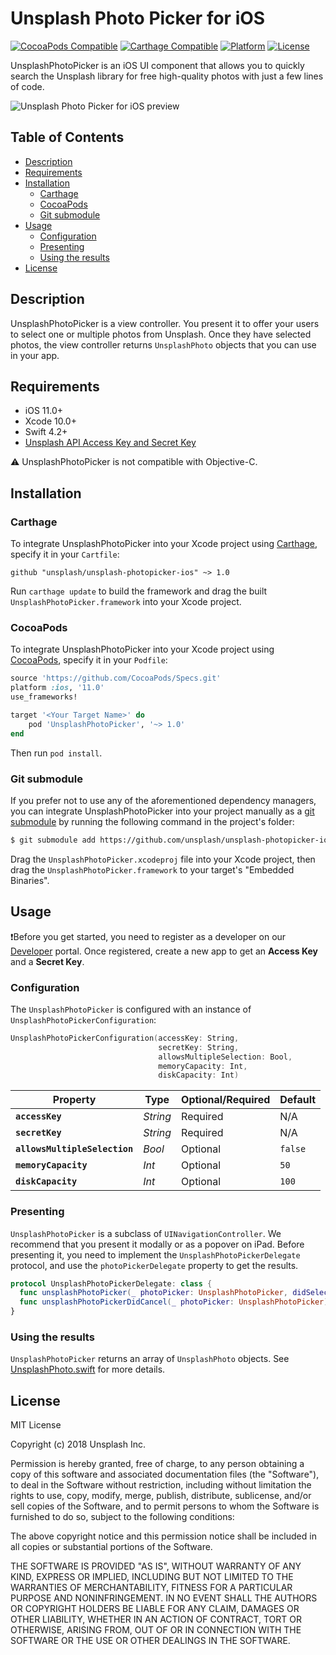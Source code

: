 # Unsplash Photo Picker for iOS

[![CocoaPods Compatible](https://img.shields.io/cocoapods/v/UnsplashPhotoPicker.svg?style=flat-square)](https://cocoapods.org/pods/UnsplashPhotoPicker)
[![Carthage Compatible](https://img.shields.io/badge/Carthage-compatible-4BC51D.svg?style=flat-square)](https://github.com/Carthage/Carthage)
[![Platform](https://img.shields.io/cocoapods/p/UnsplashPhotoPicker.svg?style=flat-square)](https://alamofire.github.io/Alamofire)
[![License](https://img.shields.io/github/license/unsplash/unsplash-photopicker-ios.svg?style=flat-square)](https://github.com/unsplash/unsplash-photopicker-ios)

UnsplashPhotoPicker is an iOS UI component that allows you to quickly search the Unsplash library for free high-quality photos with just a few lines of code.

![Unsplash Photo Picker for iOS preview](https://i.imgur.com/BtpxvAP.png "Unsplash Photo Picker for iOS")

## Table of Contents

- [Description](#description)
- [Requirements](#requirements)
- [Installation](#installation)
  - [Carthage](#carthage)
  - [CocoaPods](#cocoapods)
  - [Git submodule](#git-submodule)
- [Usage](#usage)
  - [Configuration](#configuration)
  - [Presenting](#presenting)
  - [Using the results](#using-the-results)
- [License](#license)

## Description

UnsplashPhotoPicker is a view controller. You present it to offer your users to select one or multiple photos from Unsplash. Once they have selected photos, the view controller returns `UnsplashPhoto` objects that you can use in your app.

## Requirements

- iOS 11.0+
- Xcode 10.0+
- Swift 4.2+
- [Unsplash API Access Key and Secret Key](https://unsplash.com/documentation#registering-your-application)

⚠️ UnsplashPhotoPicker is not compatible with Objective-C.

## Installation

### Carthage

To integrate UnsplashPhotoPicker into your Xcode project using [Carthage](https://github.com/Carthage/Carthage), specify it in your `Cartfile`:

```ogdl
github "unsplash/unsplash-photopicker-ios" ~> 1.0
```

Run `carthage update` to build the framework and drag the built `UnsplashPhotoPicker.framework` into your Xcode project.

### CocoaPods

To integrate UnsplashPhotoPicker into your Xcode project using [CocoaPods](https://cocoapods.org), specify it in your `Podfile`:

```ruby
source 'https://github.com/CocoaPods/Specs.git'
platform :ios, '11.0'
use_frameworks!

target '<Your Target Name>' do
    pod 'UnsplashPhotoPicker', '~> 1.0'
end
```

Then run `pod install`.

### Git submodule

If you prefer not to use any of the aforementioned dependency managers, you can integrate UnsplashPhotoPicker into your project manually as a [git submodule](https://git-scm.com/docs/git-submodule) by running the following command in the project's folder:

  ```bash
  $ git submodule add https://github.com/unsplash/unsplash-photopicker-ios.git
  ```

Drag the `UnsplashPhotoPicker.xcodeproj` file into your Xcode project, then drag the `UnsplashPhotoPicker.framework` to your target's "Embedded Binaries".

## Usage

❗️Before you get started, you need to register as a developer on our [Developer](https://unsplash.com/developers) portal. Once registered, create a new app to get an **Access Key** and a **Secret Key**.

### Configuration

The `UnsplashPhotoPicker` is configured with an instance of `UnsplashPhotoPickerConfiguration`:

```swift
UnsplashPhotoPickerConfiguration(accessKey: String,
                                 secretKey: String,
                                 allowsMultipleSelection: Bool,
                                 memoryCapacity: Int,
                                 diskCapacity: Int)
```
| Property                      | Type     | Optional/Required | Default |
|-------------------------------|----------|-------------------|---------|
| **`accessKey`**               | _String_ | Required          | N/A     |
| **`secretKey`**               | _String_ | Required          | N/A     |
| **`allowsMultipleSelection`** | _Bool_   | Optional          | `false` |
| **`memoryCapacity`**          | _Int_    | Optional          | `50`    |
| **`diskCapacity`**            | _Int_    | Optional          | `100`   |

### Presenting

`UnsplashPhotoPicker` is a subclass of `UINavigationController`. We recommend that you present it modally or as a popover on iPad. Before presenting it, you need to implement the `UnsplashPhotoPickerDelegate` protocol, and use the `photoPickerDelegate` property to get the results.

```swift
protocol UnsplashPhotoPickerDelegate: class {
  func unsplashPhotoPicker(_ photoPicker: UnsplashPhotoPicker, didSelectPhotos photos: [UnsplashPhoto])
  func unsplashPhotoPickerDidCancel(_ photoPicker: UnsplashPhotoPicker)
}
```

### Using the results

`UnsplashPhotoPicker` returns an array of `UnsplashPhoto` objects. See [UnsplashPhoto.swift](UnsplashPhotoPicker/UnsplashPhotoPicker/Classes/Models/UnsplashPhoto.swift) for more details.

## License

MIT License

Copyright (c) 2018 Unsplash Inc.

Permission is hereby granted, free of charge, to any person obtaining a copy of this software and associated documentation files (the "Software"), to deal in the Software without restriction, including without limitation the rights to use, copy, modify, merge, publish, distribute, sublicense, and/or sell copies of the Software, and to permit persons to whom the Software is furnished to do so, subject to the following conditions:

The above copyright notice and this permission notice shall be included in all copies or substantial portions of the Software.

THE SOFTWARE IS PROVIDED "AS IS", WITHOUT WARRANTY OF ANY KIND, EXPRESS OR IMPLIED, INCLUDING BUT NOT LIMITED TO THE WARRANTIES OF MERCHANTABILITY, FITNESS FOR A PARTICULAR PURPOSE AND NONINFRINGEMENT. IN NO EVENT SHALL THE AUTHORS OR COPYRIGHT HOLDERS BE LIABLE FOR ANY CLAIM, DAMAGES OR OTHER LIABILITY, WHETHER IN AN ACTION OF CONTRACT, TORT OR OTHERWISE, ARISING FROM, OUT OF OR IN CONNECTION WITH THE SOFTWARE OR THE USE OR OTHER DEALINGS IN THE SOFTWARE.
